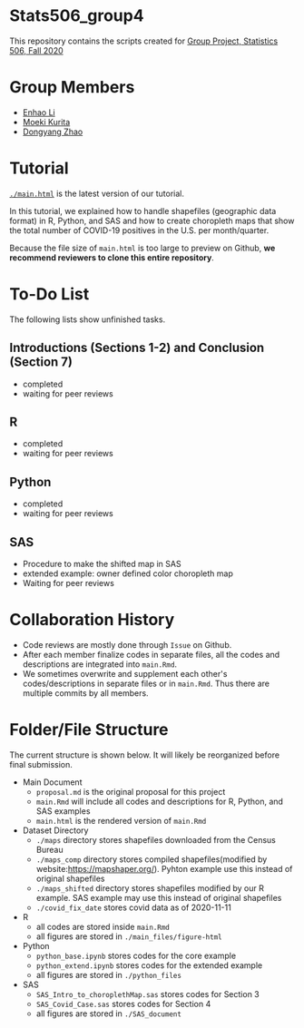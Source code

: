 # Stats506_group4

This repository contains the scripts created for [Group Project, Statistics 506, Fall 2020](https://jbhender.github.io/Stats506/F20/GroupProject.html)

# Group Members
 - [Enhao Li](https://github.com/Lehao25/Stats506_public)
 - [Moeki Kurita](https://github.com/mk-repos/Stats506_public)
 - [Dongyang Zhao](https://github.com/zhaodyleo/STATS506_F20)

# Tutorial

[`./main.html`](https://github.com/mk-repos/Stats506_group4/blob/main/main.html) is the latest version of our tutorial. 

In this tutorial, we explained how to handle shapefiles (geographic data format) in R, Python, and SAS and how to create choropleth maps that show the total number of COVID-19 positives in the U.S. per month/quarter.

Because the file size of `main.html` is too large to preview on Github, **we recommend reviewers to clone this entire repository**.

# To-Do List

The following lists show unfinished tasks.

## Introductions (Sections 1-2) and Conclusion (Section 7)

 - completed
 - waiting for peer reviews

## R
 - completed
 - waiting for peer reviews

## Python

 - completed 
 - waiting for peer reviews

## SAS

 - Procedure to make the shifted map in SAS 
 - extended example: owner defined color choropleth map
 - Waiting for peer reviews

# Collaboration History

 - Code reviews are mostly done through `Issue` on Github.
 - After each member finalize codes in separate files, all the codes and descriptions are integrated into `main.Rmd`.
 - We sometimes overwrite and supplement each other's codes/descriptions in separate files or in `main.Rmd`. Thus there are multiple commits by all members.

# Folder/File Structure

The current structure is shown below. It will likely be reorganized before final submission.

 - Main Document
	 - `proposal.md` is the original proposal for this project
	 - `main.Rmd` will include all codes and descriptions for R, Python, and SAS examples
	 - `main.html` is the rendered version of `main.Rmd`
 - Dataset Directory
	 - `./maps` directory stores shapefiles downloaded from the Census Bureau
	 - `./maps_comp` directory stores compiled shapefiles(modified by website:https://mapshaper.org/). Pyhton example use this instead of original shapefiles
	 - `./maps_shifted` directory stores shapefiles modified by our R example. SAS example may use this instead of original shapefiles
	 - `./covid_fix_date` stores covid data as of 2020-11-11
 - R
	 - all codes are stored inside `main.Rmd`
	 - all figures are stored in `./main_files/figure-html`
 - Python
	 - `python_base.ipynb` stores codes for the core example
	 - `python_extend.ipynb` stores codes for the extended example
	 - all figures are stored in `./python_files`
 - SAS
	 - `SAS_Intro_to_choroplethMap.sas` stores codes for Section 3
	 - `SAS_Covid_Case.sas` stores codes for Section 4
	 - all figures are stored in `./SAS_document`
